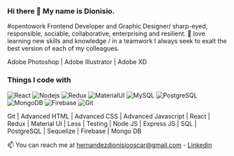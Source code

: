 ### Hi there 👋 My name is Dionisio.
#opentowork Frontend Developer and Graphic Designer/ sharp-eyed, responsible, sociable, collaborative, enterprising and resilient.
🌱 love learning new skills and knowledge / in a teamwork I always seek to exalt the best version of each of my colleagues. 

Adobe Photoshop | Adobe Illustrator | Adobe XD

### Things I code with
<p>
  <img alt="React" src="https://img.shields.io/badge/-React-00cec9?style=flat-square&logo=React&logoColor=black" />
  <img alt="Nodejs" src="https://img.shields.io/badge/-Nodejs-43853d?style=flat-square&logo=Node.js&logoColor=white" />
  <img alt="Redux" src="https://img.shields.io/badge/-Redux-2088FF?style=flat-square&logo=Redux&logoColor=white" />
  <img alt="MaterialUI" src="https://img.shields.io/badge/-Material-UI-2088FF?style=flat-square&logo=material--ui&logoColor=white" />
  <img alt="MySQL" src="https://img.shields.io/badge/-MySQL-000000?style=flat-square&logo=MySQL&logoColor=white" />
  <img alt="PostgreSQL" src="https://img.shields.io/badge/-PostgreSQL-4834d4?style=flat-square&logo=PostgreSQL&logoColor=white" />
  <img alt="MongoDB" src="https://img.shields.io/badge/-MongoDB-13aa52?style=flat-square&logo=mongodb&logoColor=white" />
  <img alt="Firebase" src="https://img.shields.io/badge/-Firebase-F7B93E?style=flat-square&logo=Firebase&logoColor=white" />
  <img alt="Git" src="https://img.shields.io/badge/-Git-F05032?style=flat-square&logo=git&logoColor=white" />
</p>

Git | Advanced HTML | Advanced CSS | Advanced Javascript | React | Redux | Material UI | Less | Testing | Node JS | Express JS | SQL | PostgreSQL | Sequelize | Firebase | Mongo DB

📫 You can reach me at hernandezdionisiooscar@gmail.com - [Linkedin](https://www.linkedin.com/in/dionisioarg/)
